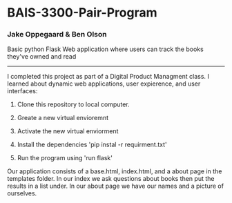 # BAIS-3300-Pair-Program
### Jake Oppegaard & Ben Olson

Basic python Flask Web application where users can track the books they've owned and read  
___

I completed this project as part of a Digital Product Managment class. I learned about dynamic web applications, user expierence, and user interfaces:

1. Clone this repository to local computer.

2. Greate a new virtual envioremnt

3. Activate the new virtual enviorment

4. Install the dependencies 'pip instal -r requirment.txt'

5. Run the program using 'run flask'

Our application consists of a base.html, index.html, and a about page in the templates folder. In our index we ask questions about books then put the results in a list under. In our about page we have our names and a picture of ourselves.

